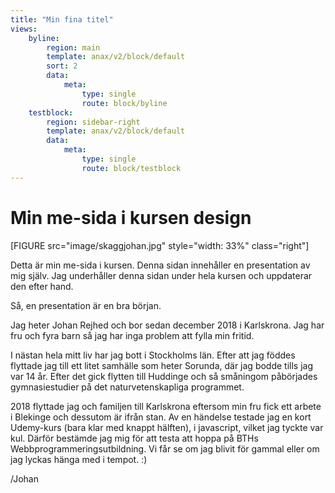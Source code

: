```yaml
---
title: "Min fina titel"
views:
    byline:
        region: main
        template: anax/v2/block/default
        sort: 2
        data:
            meta:
                type: single
                route: block/byline
    testblock:
        region: sidebar-right
        template: anax/v2/block/default
        data:
            meta:
                type: single
                route: block/testblock
---
```

Min me-sida i kursen design
=========================


[FIGURE src="image/skaggjohan.jpg" style="width: 33%" class="right"]  

Detta är min me-sida i kursen. Denna sidan innehåller en presentation av mig själv. Jag underhåller denna sidan under hela kursen och uppdaterar den efter hand.

Så, en presentation är en bra början.

Jag heter Johan Rejhed och bor sedan december 2018 i Karlskrona. Jag har fru och fyra barn så jag har inga problem att fylla min fritid.

I nästan hela mitt liv har jag bott i Stockholms län. Efter att jag föddes flyttade jag till ett litet samhälle som heter Sorunda, där jag bodde tills jag var 14 år. Efter det gick flytten till Huddinge och så småningom påbörjades gymnasiestudier på det naturvetenskapliga programmet.

2018 flyttade jag och familjen till Karlskrona eftersom min fru fick ett arbete i Blekinge och dessutom är ifrån stan. Av en händelse testade jag en kort Udemy-kurs (bara klar med knappt hälften), i javascript, vilket jag tyckte var kul. Därför bestämde jag mig för att testa att hoppa på BTHs Webbprogrammeringsutbildning. Vi får se om jag blivit för gammal eller om jag lyckas hänga med i tempot. :)

/Johan
